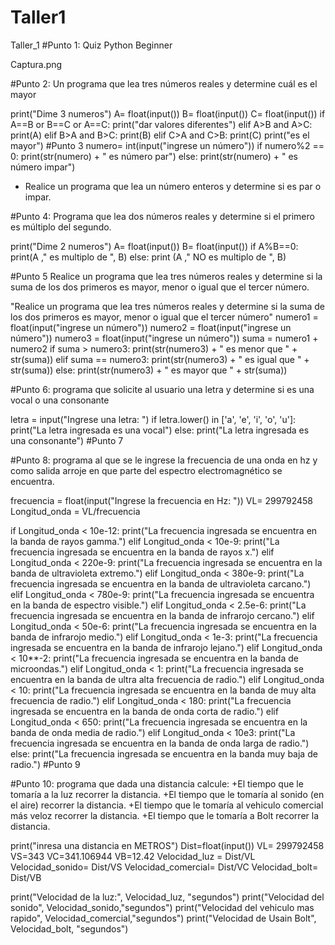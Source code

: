 # Taller1

Taller_1
#Punto 1: Quiz Python Beginner

Captura.png

#Punto 2: Un programa que lea tres números reales y determine cuál es el mayor

print("Dime 3 numeros")
A= float(input())
B= float(input())
C= float(input())
if A==B or B==C or A==C:
    print("dar valores diferentes")
elif A>B and A>C:
    print(A)
elif B>A and B>C:
    print(B)
elif C>A and C>B:
    print(C)
print("es el mayor")
#Punto 3
numero= int(input("ingrese un número"))
if numero%2 == 0:
     print(str(numero) + " es número par")
else:
     print(str(numero) + " es número impar")
- Realice un programa que lea un número enteros y determine si es par o impar.


#Punto 4: Programa que lea dos números reales y determine si el primero es múltiplo del segundo.

print("Dime 2 numeros")
A= float(input())
B= float(input())
if A%B==0:
    print(A ," es multiplo de ", B)
else:
    print (A ," NO es multiplo de ", B)
    
#Punto 5
Realice un programa que lea tres números reales y determine si la suma de los dos primeros es mayor, menor o igual que el tercer número.

"Realice un programa que lea tres números reales y determine si la suma de los dos primeros es mayor, menor o igual que el tercer número"
numero1 = float(input("ingrese un número"))
numero2 = float(input("ingrese un número"))
numero3 = float(input("ingrese un número"))
suma = numero1 + numero2
if suma > numero3:
    print(str(numero3) + " es menor que " + str(suma))
elif suma == numero3:
    print(str(numero3) + " es igual que " + str(suma))
else:
    print(str(numero3) + " es mayor que " + str(suma))



#Punto 6: programa que solicite al usuario una letra y determine si es una vocal o una consonante

letra = input("Ingrese una letra: ")
if letra.lower() in ['a', 'e', 'i', 'o', 'u']:
    print("La letra ingresada es una vocal")
else:
    print("La letra ingresada es una consonante")
#Punto 7

#Punto 8: programa al que se le ingrese la frecuencia de una onda en hz y como salida arroje en que parte del espectro electromagnético se encuentra.

frecuencia = float(input("Ingrese la frecuencia en Hz: "))
VL= 299792458
Longitud_onda = VL/frecuencia

if Longitud_onda < 10e-12:
    print("La frecuencia ingresada se encuentra en la banda de rayos gamma.")
elif Longitud_onda < 10e-9:
    print("La frecuencia ingresada se encuentra en la banda de rayos x.")
elif Longitud_onda < 220e-9:
    print("La frecuencia ingresada se encuentra en la banda de ultravioleta extremo.")
elif Longitud_onda < 380e-9:
    print("La frecuencia ingresada se encuentra en la banda de ultravioleta carcano.")
elif Longitud_onda < 780e-9:
    print("La frecuencia ingresada se encuentra en la banda de espectro visible.")
elif Longitud_onda < 2.5e-6:
    print("La frecuencia ingresada se encuentra en la banda de infrarojo cercano.")
elif Longitud_onda < 50e-6:
    print("La frecuencia ingresada se encuentra en la banda de infrarojo medio.")
elif Longitud_onda < 1e-3:
    print("La frecuencia ingresada se encuentra en la banda de infrarojo lejano.")
elif Longitud_onda < 10**-2:
    print("La frecuencia ingresada se encuentra en la banda de microondas.")
elif Longitud_onda < 1:
    print("La frecuencia ingresada se encuentra en la banda de ultra alta frecuencia de radio.")
elif Longitud_onda < 10:
    print("La frecuencia ingresada se encuentra en la banda de muy alta frecuencia de radio.")
elif Longitud_onda < 180:
    print("La frecuencia ingresada se encuentra en la banda de onda corta de radio.")
elif Longitud_onda < 650:
    print("La frecuencia ingresada se encuentra en la banda de onda media de radio.")
elif Longitud_onda < 10e3:
    print("La frecuencia ingresada se encuentra en la banda de onda larga de radio.")
else:
    print("La frecuencia ingresada se encuentra en la banda muy baja de radio.")
#Punto 9

#Punto 10: programa que dada una distancia calcule: +El tiempo que le tomaría a la luz recorrer la distancia. +El tiempo que le tomaría al sonido (en el aire) recorrer la distancia. +El tiempo que le tomaría al vehiculo comercial más veloz recorrer la distancia. +El tiempo que le tomaría a Bolt recorrer la distancia.

print("inresa una distancia en METROS")
Dist=float(input())
VL= 299792458
VS=343
VC=341.106944
VB=12.42
Velocidad_luz = Dist/VL
Velocidad_sonido= Dist/VS
Velocidad_comercial= Dist/VC
Velocidad_bolt= Dist/VB

print("Velocidad de la luz:", Velocidad_luz, "segundos")
print("Velocidad del sonido", Velocidad_sonido,"segundos")
print("Velocidad del vehiculo mas rapido", Velocidad_comercial,"segundos")
print("Velocidad de Usain Bolt", Velocidad_bolt, "segundos")

